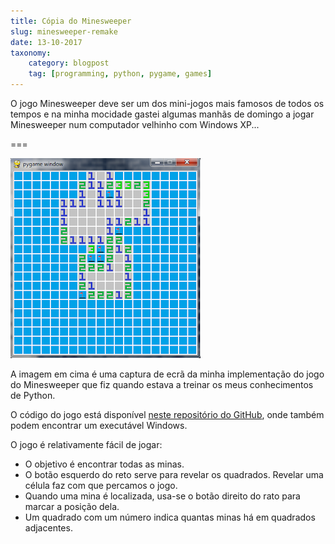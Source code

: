 ```yaml
---
title: Cópia do Minesweeper
slug: minesweeper-remake
date: 13-10-2017
taxonomy:
    category: blogpost
    tag: [programming, python, pygame, games]
---
```


O jogo Minesweeper deve ser um dos mini-jogos mais famosos de todos os tempos e na minha mocidade gastei algumas manhãs de domingo a jogar Minesweeper num computador velhinho com Windows XP...

===

![Uma captura de ecrã da minha implementação do Minesweeper](minesweeper-screenshot.png)

A imagem em cima é uma captura de ecrã da minha implementação do jogo do Minesweeper que fiz quando estava a treinar os meus conhecimentos de Python.

O código do jogo está disponível [neste repositório do GitHub](https://github.com/RojerGS/minigames/tree/master/minesweeper), onde também podem encontrar um executável Windows.

O jogo é relativamente fácil de jogar:

 - O objetivo é encontrar todas as minas.
 - O botão esquerdo do reto serve para revelar os quadrados. Revelar uma célula faz com que percamos o jogo.
 - Quando uma mina é localizada, usa-se o botão direito do rato para marcar a posição dela.
 - Um quadrado com um número indica quantas minas há em quadrados adjacentes.